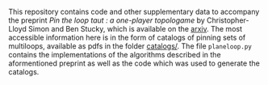 This repository contains code and other supplementary data to accompany the preprint *Pin the loop taut : a one-player topologame* by Christopher-Lloyd Simon and Ben Stucky, which is available on the [arxiv](https://arxiv.org/abs/2405.16216). The most accessible information here is in the form of catalogs of pinning sets of multiloops, available as pdfs in the folder [catalogs/](https://github.com/ChristopherLloyd/LooPin/tree/main/catalogs). The file ```planeloop.py``` contains the implementations of the algorithms described in the aformentioned preprint as well as the code which was used to generate the catalogs.